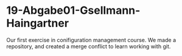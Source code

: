 # 19-Abgabe01-Gsellmann-Haingartner

Our first exercise in conifiguration management course. We made a repository, 
and created a merge conflict to learn working with git. 
